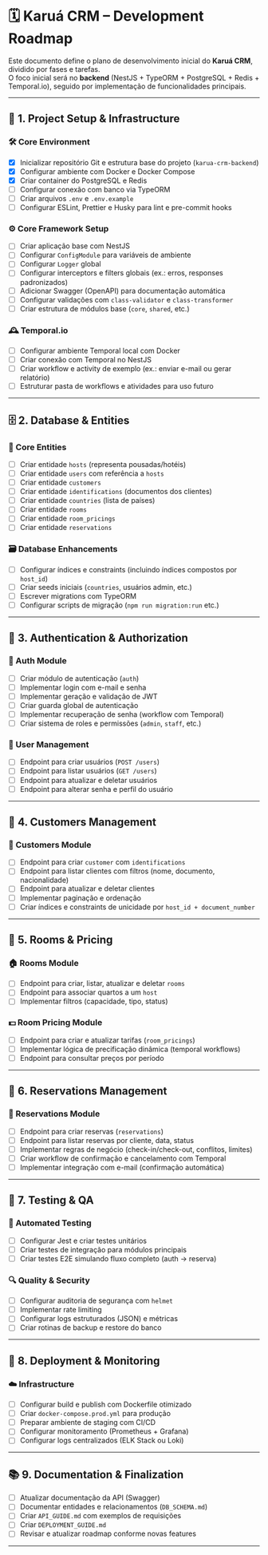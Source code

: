 # 🗓️ Karuá CRM – Development Roadmap

Este documento define o plano de desenvolvimento inicial do **Karuá CRM**, dividido por fases e tarefas.  
O foco inicial será no **backend** (NestJS + TypeORM + PostgreSQL + Redis + Temporal.io), seguido por implementação de funcionalidades principais.

---

## 🧱 1. Project Setup & Infrastructure

### 🛠️ Core Environment
- [x] Inicializar repositório Git e estrutura base do projeto (`karua-crm-backend`)
- [x] Configurar ambiente com Docker e Docker Compose
- [x] Criar container do PostgreSQL e Redis
- [ ] Configurar conexão com banco via TypeORM
- [ ] Criar arquivos `.env` e `.env.example`
- [ ] Configurar ESLint, Prettier e Husky para lint e pre-commit hooks

### ⚙️ Core Framework Setup
- [ ] Criar aplicação base com NestJS
- [ ] Configurar `ConfigModule` para variáveis de ambiente
- [ ] Configurar `Logger` global
- [ ] Configurar interceptors e filters globais (ex.: erros, responses padronizados)
- [ ] Adicionar Swagger (OpenAPI) para documentação automática
- [ ] Configurar validações com `class-validator` e `class-transformer`
- [ ] Criar estrutura de módulos base (`core`, `shared`, etc.)

### 🕰️ Temporal.io
- [ ] Configurar ambiente Temporal local com Docker
- [ ] Criar conexão com Temporal no NestJS
- [ ] Criar workflow e activity de exemplo (ex.: enviar e-mail ou gerar relatório)
- [ ] Estruturar pasta de workflows e atividades para uso futuro

---

## 🗄️ 2. Database & Entities

### 📁 Core Entities
- [ ] Criar entidade `hosts` (representa pousadas/hotéis)
- [ ] Criar entidade `users` com referência a `hosts`
- [ ] Criar entidade `customers`
- [ ] Criar entidade `identifications` (documentos dos clientes)
- [ ] Criar entidade `countries` (lista de países)
- [ ] Criar entidade `rooms`
- [ ] Criar entidade `room_pricings`
- [ ] Criar entidade `reservations`

### 🗃️ Database Enhancements
- [ ] Configurar índices e constraints (incluindo índices compostos por `host_id`)
- [ ] Criar seeds iniciais (`countries`, usuários admin, etc.)
- [ ] Escrever migrations com TypeORM
- [ ] Configurar scripts de migração (`npm run migration:run` etc.)

---

## 🔐 3. Authentication & Authorization

### 👤 Auth Module
- [ ] Criar módulo de autenticação (`auth`)
- [ ] Implementar login com e-mail e senha
- [ ] Implementar geração e validação de JWT
- [ ] Criar guarda global de autenticação
- [ ] Implementar recuperação de senha (workflow com Temporal)
- [ ] Criar sistema de roles e permissões (`admin`, `staff`, etc.)

### 👥 User Management
- [ ] Endpoint para criar usuários (`POST /users`)
- [ ] Endpoint para listar usuários (`GET /users`)
- [ ] Endpoint para atualizar e deletar usuários
- [ ] Endpoint para alterar senha e perfil do usuário

---

## 👤 4. Customers Management

### 🧾 Customers Module
- [ ] Endpoint para criar `customer` com `identifications`
- [ ] Endpoint para listar clientes com filtros (nome, documento, nacionalidade)
- [ ] Endpoint para atualizar e deletar clientes
- [ ] Implementar paginação e ordenação
- [ ] Criar índices e constraints de unicidade por `host_id + document_number`

---

## 🏨 5. Rooms & Pricing

### 🏠 Rooms Module
- [ ] Endpoint para criar, listar, atualizar e deletar `rooms`
- [ ] Endpoint para associar quartos a um `host`
- [ ] Implementar filtros (capacidade, tipo, status)

### 💵 Room Pricing Module
- [ ] Endpoint para criar e atualizar tarifas (`room_pricings`)
- [ ] Implementar lógica de precificação dinâmica (temporal workflows)
- [ ] Endpoint para consultar preços por período

---

## 📅 6. Reservations Management

### 📑 Reservations Module
- [ ] Endpoint para criar reservas (`reservations`)
- [ ] Endpoint para listar reservas por cliente, data, status
- [ ] Implementar regras de negócio (check-in/check-out, conflitos, limites)
- [ ] Criar workflow de confirmação e cancelamento com Temporal
- [ ] Implementar integração com e-mail (confirmação automática)

---

## 🧪 7. Testing & QA

### 🧰 Automated Testing
- [ ] Configurar Jest e criar testes unitários
- [ ] Criar testes de integração para módulos principais
- [ ] Criar testes E2E simulando fluxo completo (auth → reserva)

### 🔍 Quality & Security
- [ ] Configurar auditoria de segurança com `helmet`
- [ ] Implementar rate limiting
- [ ] Configurar logs estruturados (JSON) e métricas
- [ ] Criar rotinas de backup e restore do banco

---

## 🚀 8. Deployment & Monitoring

### ☁️ Infrastructure
- [ ] Configurar build e publish com Dockerfile otimizado
- [ ] Criar `docker-compose.prod.yml` para produção
- [ ] Preparar ambiente de staging com CI/CD
- [ ] Configurar monitoramento (Prometheus + Grafana)
- [ ] Configurar logs centralizados (ELK Stack ou Loki)

---

## 📚 9. Documentation & Finalization

- [ ] Atualizar documentação da API (Swagger)
- [ ] Documentar entidades e relacionamentos (`DB_SCHEMA.md`)
- [ ] Criar `API_GUIDE.md` com exemplos de requisições
- [ ] Criar `DEPLOYMENT_GUIDE.md`
- [ ] Revisar e atualizar roadmap conforme novas features

---

